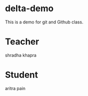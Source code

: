 # delta-demo
This is a demo for git and Github class.

# Teacher
shradha khapra

# Student
aritra pain 

